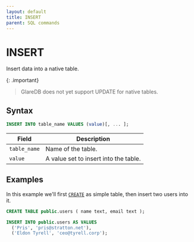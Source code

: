 ```yaml
---
layout: default
title: INSERT
parent: SQL commands
---
```


# INSERT

Insert data into a native table.

{: .important}

> GlareDB does not yet support UPDATE for native tables.

## Syntax

```sql
INSERT INTO table_name VALUES (value)[, ... ];
```

| Field              | Description                                       |
| ------------------ | ------------------------------------------------- |
| `table_name`       | Name of the table.                                |
| `value`            | A value set to insert into the table. |

## Examples

In this example we'll first [`CREATE`] as simple table, then insert two users
into it.

```sql
CREATE TABLE public.users ( name text, email text );

INSERT INTO public.users AS VALUES
  ('Pris', 'pris@stratton.net'),
  ('Eldon Tyrell', 'ceo@tyrell.corp');
```

[`CREATE`]: /glaredb/sql-commands/create-table/

